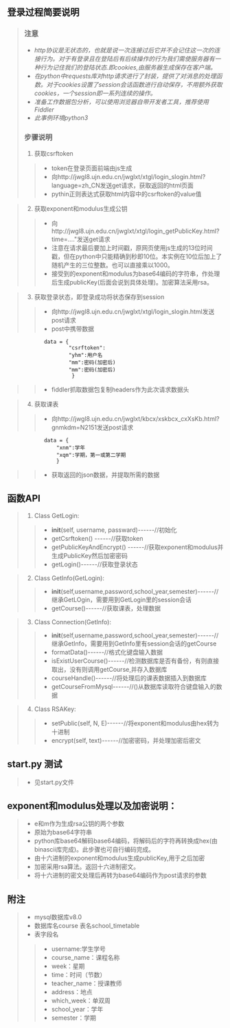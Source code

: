 

## 登录过程简要说明

>### 注意
>* *http协议是无状态的，也就是说一次连接过后它并不会记住这一次的连接行为。对于有登录且在登陆后有后续操作的行为我们需使服务器有一种行为记住我们的登陆状态.即cookies,由服务器生成保存在客户端。*
>* *在python中requests库对http请求进行了封装，提供了对消息的处理函数。对于cookies设置了session会话函数进行自动保存，不用额外获取cookies，一个session即一系列连续的操作。*
>* *准备工作数据包分析，可以使用浏览器自带开发者工具，推荐使用Fiddler*
>* *此事例环境python3*
>### 步骤说明
> 1. 获取csrftoken
>>* token在登录页面前端由js生成
>>* 向http://jwgl8.ujn.edu.cn/jwglxt/xtgl/login_slogin.html?language=zh_CN发送get请求，获取返回的html页面
>>* pythin正则表达式获取html内容中的csrftoken的value值

> 2. 获取exponent和modulus生成公钥
>>* 向http://jwgl8.ujn.edu.cn/jwglxt/xtgl/login_getPublicKey.html?time=...."发送get请求
>>* 注意在请求最后要加上时间戳，原网页使用js生成的13位时间戳，但在python中只能精确到秒即10位。本实例在10位后加上了随机产生的三位整数。也可以直接乘以1000。
>>* 接受到的exponent和modulus为base64编码的字符串，作处理后生成publicKey(后面会说到具体处理)。加密算法采用rsa。

> 3. 获取登录状态，即登录成功将状态保存到session
>>* 向http://jwgl8.ujn.edu.cn/jwglxt/xtgl/login_slogin.html发送post请求
>>* post中携带数据

                data = {
                        "csrftoken":
                        "yhm":用户名
                        "mm":密码(加密后)
                        "mm":密码(加密后)
                         }

>>* fiddler抓取数据包复制headers作为此次请求数据头

> 4. 获取课表
>>* 向http://jwgl8.ujn.edu.cn/jwglxt/kbcx/xskbcx_cxXsKb.html?gnmkdm=N2151发送post请求

                data = {
                    "xnm":学年
                    "xqm":学期，第一或第二学期         
                    }
>>* 获取返回的json数据，并提取所需的数据

## 函数API

> 1. Class GetLogin:
>>* __init__(self, username, passward)------//初始化
>>* getCsrftoken()    ------//获取token
>>* getPublicKeyAndEncrypt() ------//获取exponent和modulus并生成PublicKey然后加密密码
>>* getLogin()------//获取登录状态

> 2. Class GetInfo(GetLogin):
>>* __init__(self,username,password,school_year,semester)------//继承GetLOgin，需要用到GetLogin里的session会话
>>* getCourse()------//获取课表，处理数据

> 3. Class Connection(GetInfo):
>>* __init__(self,username,password,school_year,semester)------//继承GetInfo，需要用到GetInfo里有session会话的getCourse
>>* formatData()------//格式化键盘输入数据
>>* isExistUserCourse()------//检测数据库是否有备份，有则直接取出，没有则调用getCourse,并存入数据库
>>* courseHandle()------//将处理后的课表数据插入到数据库
>>* getCourseFromMysql------//()从数据库读取符合键盘输入的数据

> 4. Class RSAKey:
>>* setPublic(self, N, E)------//将exponent和modulus由hex转为十进制 
>>* encrypt(self, text)------//加密密码，并处理加密后密文

## start.py 测试
>* 见start.py文件

## exponent和modulus处理以及加密说明：
>* e和m作为生成rsa公钥的两个参数
>* 原始为base64字符串
>* python库base64解码base64编码，将解码后的字符再转换成hex(由binascii库完成)。此步骤也可自行编码完成。
>* 由十六进制的exponent和modulus生成publicKey,用于之后加密
>* 加密采用rsa算法。返回十六进制密文。
>* 将十六进制的密文处理后再转为base64编码作为post请求的参数

## 附注
>* mysql数据库v8.0 
>* 数据库名course 表名school_timetable
>* 表字段名
>>* username:学生学号
>>* course_name：课程名称
>>* week：星期
>>* time：时间（节数）
>>* teacher_name：授课教师
>>* address：地点
>>* which_week：单双周
>>* school_year：学年
>>* semester：学期

    

    

